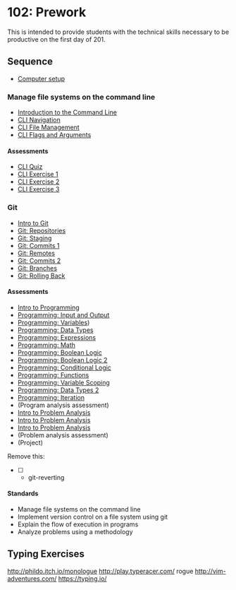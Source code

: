 # 102: Prework

This is intended to provide students with the technical skills necessary to be productive on the first day of 201.

## Sequence

* [Computer setup](computer-setup.md)

### Manage file systems on the command line

* [Introduction to the Command Line](standards/manage-file-systems-cli/topics/cli-intro)
* [CLI Navigation](standards/manage-file-systems-cli/topics/cli-navigation-1)
* [CLI File Management](standards/manage-file-systems-cli/topics/cli-file-management-1)
* [CLI Flags and Arguments](standards/manage-file-systems-cli/topics/cli-flags-and-arguments)

#### Assessments

* [CLI Quiz](standards/manage-file-systems-cli/assessment/cli-quiz)
* [CLI Exercise 1](standards/manage-file-systems-cli/assessment/cli-exercise-1)
* [CLI Exercise 2](standards/manage-file-systems-cli/assessment/cli-exercise-2)
* [CLI Exercise 3](standards/manage-file-systems-cli/assessment/cli-exercise-3)

### Git

* [Intro to Git](standards/implement-version-control/topics/git-intro)
* [Git: Repositories](standards/implement-version-control/topics/git-respositories)
* [Git: Staging](standards/implement-version-control/topics/git-staging)
* [Git: Commits 1](standards/implement-version-control/topics/git-commits)
* [Git: Remotes](standards/implement-version-control/topics/git-remotes)
* [Git: Commits 2](standards/implement-version-control/topics/git-commits-2)
* [Git: Branches](standards/implement-version-control/topics/git-branches)
* [Git: Rolling Back](standards/implement-version-control/topics/git-rolling-back)

#### Assessments


* [Intro to Programming](standards/explain-flow-of-execution-in-programs/topics/programming-intro)
* [Programming: Input and Output](standards/explain-flow-of-execution-in-programs/topics/programming-input-output)
* [Programming: Variables](standards/explain-flow-of-execution-in-programs/topics/programming-variables))
* [Programming: Data Types](standards/explain-flow-of-execution-in-programs/topics/programming-data-types)
* [Programming: Expressions](standards/explain-flow-of-execution-in-programs/topics/programming-expressions)
* [Programming: Math](standards/explain-flow-of-execution-in-programs/topics/programming-math)
* [Programming: Boolean Logic](standards/explain-flow-of-execution-in-programs/topics/programming-boolean-logic)
* [Programming: Boolean Logic 2](standards/explain-flow-of-execution-in-programs/topics/programming-boolean-logic-2)
* [Programming: Conditional Logic](standards/explain-flow-of-execution-in-programs/topics/programming-conditional-logic)
* [Programming: Functions](standards/explain-flow-of-execution-in-programs/topics/programming-functions)
* [Programming: Variable Scoping](standards/explain-flow-of-execution-in-programs/topics/programming-variable-scoping)
* [Programming: Data Types 2](standards/explain-flow-of-execution-in-programs/topics/programming-data-types-2)
* [Programming: Iteration](standards/explain-flow-of-execution-in-programs/topics/programming-iteration)
* (Program analysis assessment)
* [Intro to Problem Analysis](standards/analyze-problems-using-methodology/topics/problem-analysis-intro)
* [Intro to Problem Analysis](standards/analyze-problems-using-methodology/topics/polya-understanding-the-problem)
* [Intro to Problem Analysis](standards/analyze-problems-using-methodology/topics/polya-enumerating-solutions)
* (Problem analysis assessment)
* (Project)

Remove this:

* [ ] - git-reverting

#### Standards

* Manage file systems on the command line
* Implement version control on a file system using git
* Explain the flow of execution in programs
* Analyze problems using a methodology

## Typing Exercises

http://phildo.itch.io/monologue
http://play.typeracer.com/
rogue
http://vim-adventures.com/
https://typing.io/
